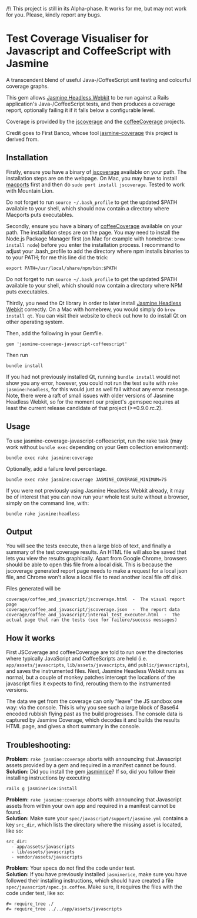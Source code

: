 /!\\ This project is still in its Alpha-phase. It works for me, but may not work for you. Please, kindly report any bugs.

# Test Coverage Visualiser for Javascript and CoffeeScript with Jasmine

A transcendent blend of useful Java-/CoffeeScript unit testing and colourful coverage graphs.

This gem allows [Jasmine Headless Webkit](http://johnbintz.github.com/jasmine-headless-webkit/)
to be run against a Rails application's Java-/CoffeeScript tests, and then produces a coverage report, optionally failing it if it falls below a configurable level.

Coverage is provided by the [jscoverage](http://siliconforks.com/jscoverage/manual.html) and the [coffeeCoverage](https://github.com/benbria/coffee-coverage) projects.

Credit goes to First Banco, whose tool [jasmine-coverage](https://github.com/firstbanco/jasmine-coverage) this project is derived from.

## Installation

Firstly, ensure you have a binary of [jscoverage](http://siliconforks.com/jscoverage/manual.html) available on your path. The installation steps are on the webpage. On Mac, you may have to install [macports](http://www.macports.org/install.php) first and then do `sudo port install jscoverage`. Tested to work with Mountain Lion.

Do not forget to run `source ~/.bash_profile` to get the updated $PATH available to your shell, which should now contain a directory where Macports puts executables.  

Secondly, ensure you have a binary of [coffeeCoverage](https://github.com/benbria/coffee-coverage) available on your path. The installation steps are on the page. You may need to install the Node.js Package Manager first (on Mac for example with homebrew: `brew install node`) before you enter the installation process. I recommand to adjust your .bash_profile to add the directory where npm installs binaries to to your PATH; for me this line did the trick:

    export PATH=/usr/local/share/npm/bin:$PATH
    
Do not forget to run `source ~/.bash_profile` to get the updated $PATH available to your shell, which should now contain a directory where NPM puts executables.  

Thirdly, you need the Qt library in order to later install [Jasmine Headless Webkit](http://johnbintz.github.com/jasmine-headless-webkit/) correctly. On a Mac with homebrew, you would simply do `brew install qt`. You can visit their website to check out how to do install Qt on other operating system.

Then, add the following in your Gemfile.

    gem 'jasmine-coverage-javascript-coffeescript'
    
Then run
  
    bundle install

If you had not previously installed Qt, running `bundle install` would not show you any error, however, you could not run the test suite with `rake jasmine:headless`, for this would just as well fail without any error message. Note, there were a raft of small issues with older versions of Jasmine Headless Webkit, so for the moment our project's .gemspec requires at least the current release candidate of that project (>=0.9.0.rc.2).

## Usage

To use jasmine-coverage-javascript-coffeescript, run the rake task (may work without `bundle exec` depending on your Gem collection environment):

    bundle exec rake jasmine:coverage

Optionally, add a failure level percentage.

    bundle exec rake jasmine:coverage JASMINE_COVERAGE_MINIMUM=75
    
If you were not previously using Jasmine Headless Webkit already, it may be of interest that you can now run your whole test suite without a browser, simply on the command line, with:

    bundle rake jasmine:headless

## Output

You will see the tests execute, then a large blob of text, and finally a summary of the test coverage results.
An HTML file will also be saved that lets you view the results graphically. Apart from Google Chrome, browsers should be able to open this file from a local disk. This is because the jscoverage generated report page needs to make a request for a local json file, and Chrome won't allow a local file to read another local file off disk.

Files generated will be

    coverage/coffee_and_javascript/jscoverage.html  -  The visual report page
    coverage/coffee_and_javascript/jscoverage.json  -  The report data
    coverage/coffee_and_javascript/internal_test_executer.html  -  The actual page that ran the tests (see for failure/success messages)

## How it works

First JSCoverage and coffeeCoverage are told to run over the directories where typically JavaScript and CoffeeScripts are held (i.e. `app/assets/javascripts`, `lib/assets/javascripts`, and `public/javascripts`), and saves the instrumented files. Next, Jasmine Headless Webkit runs as normal, but a couple of monkey patches intercept the locations of the javascript files it expects to find, rerouting them to the instrumented versions.

The data we get from the coverage can only "leave" the JS sandbox one way: via the console. This is why you see such a large block of Base64 encoded rubbish flying past as the build progresses. The console data is captured by Jasmine Coverage, which decodes it and builds the results HTML page, and gives a short summary in the console.

## Troubleshooting:

**Problem:** `rake jasmine:coverage` aborts with announcing that Javascript assets provided by a gem and required in a manifest cannot be found.<br>
**Solution:** Did you install the gem [jasminrice](https://github.com/bradphelan/jasminerice)? If so, did you follow their installing instructions by executing

    rails g jasminerice:install
    
**Problem:** `rake jasmine:coverage` aborts with announcing that Javascript assets from within your own app and required in a manifest cannot be found.<br>
**Solution:** Make sure your `spec/javascript/support/jasmine.yml` contains a key `src_dir`, which lists the directory where the missing asset is located, like so:

    src_dir:
      - app/assets/javascripts
      - lib/assets/javascripts
      - vendor/assets/javascripts
  

**Problem:** Your specs do not find the code under test.<br>
**Solution:** If you have previously installed `jasminerice`, make sure you have followed their installing instructions, which should have created a file `spec/javascript/spec.js.coffee`. Make sure, it requires the files with the code under test, like so:

    #= require_tree ./ 
    #= require_tree ../../app/assets/javascripts
